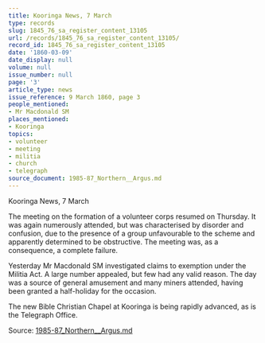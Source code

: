 ```yaml
---
title: Kooringa News, 7 March
type: records
slug: 1845_76_sa_register_content_13105
url: /records/1845_76_sa_register_content_13105/
record_id: 1845_76_sa_register_content_13105
date: '1860-03-09'
date_display: null
volume: null
issue_number: null
page: '3'
article_type: news
issue_reference: 9 March 1860, page 3
people_mentioned:
- Mr Macdonald SM
places_mentioned:
- Kooringa
topics:
- volunteer
- meeting
- militia
- church
- telegraph
source_document: 1985-87_Northern__Argus.md
---
```


Kooringa News, 7 March

The meeting on the formation of a volunteer corps resumed on Thursday.  It was again numerously attended, but was characterised by disorder and confusion, due to the presence of a group unfavourable to the scheme and apparently determined to be obstructive.  The meeting was, as a consequence, a complete failure.

Yesterday Mr Macdonald SM investigated claims to exemption under the Militia Act.  A large number appealed, but few had any valid reason.  The day was a source of general amusement and many miners attended, having been granted a half-holiday for the occasion.

The new Bible Christian Chapel at Kooringa is being rapidly advanced, as is the Telegraph Office.

Source: [1985-87_Northern__Argus.md](/downloads/markdown/1985-87_Northern__Argus.md)
